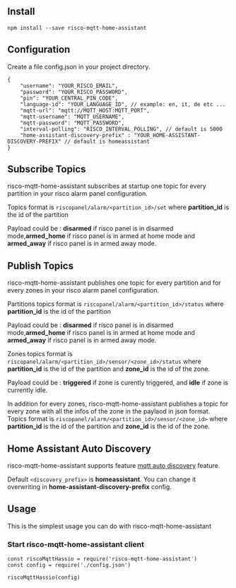 ## Install

```
npm install --save risco-mqtt-home-assistant
```

## Configuration

Create a file config.json in your project directory.

```
{
    "username": "YOUR_RISCO_EMAIL",
    "password": "YOUR_RISCO_PASSWORD",
    "pin": "YOUR_CENTRAL_PIN_CODE",
    "language-id": "YOUR_LANGUAGE_ID", // example: en, it, de etc ...
    "mqtt-url": "mqtt://MQTT_HOST:MQTT_PORT",
    "mqtt-username": "MQTT_USERNAME",
    "mqtt-password": "MQTT_PASSWORD",
    "interval-polling": "RISCO_INTERVAL_POLLING", // default is 5000
    "home-assistant-discovery-prefix" : "YOUR_HOME-ASSISTANT-DISCOVERY-PREFIX" // default is homeassistant
}

```

## Subscribe Topics

risco-mqtt-home-assistant subscribes at startup one topic for every partition in your risco alarm panel configuration.

Topics format is `riscopanel/alarm/<partition_id>/set` where **partition_id** is the id of the partition

Payload could be : **disarmed** if risco panel is in disarmed mode,**armed_home** if risco panel is in armed at home mode and **armed_away** if risco panel is in armed away mode.

## Publish Topics

risco-mqtt-home-assistant publishes one topic for every partition and for every zones in your risco alarm panel configuration.

Partitions topics format is `riscopanel/alarm/<partition_id>/status` where **partition_id** is the id of the partition

Payload could be : **disarmed** if risco panel is in disarmed mode,**armed_home** if risco panel is in armed at home mode and **armed_away** if risco panel is in armed away mode.

Zones topics format is `riscopanel/alarm/<partition_id>/sensor/<zone_id>/status` where **partition_id** is the id of the partition and **zone_id** is the id of the zone.

Payload could be : **triggered** if zone is curently triggered, and **idle** if zone is currently idle.

In addition for every zones, risco-mqtt-home-assistant publishes a topic for every zone with all the infos of the zone in the paylaod in json format. Topics format is `riscopanel/alarm/<partition_id>/sensor/<zone_id>` where **partition_id** is the id of the partition and **zone_id** is the id of the zone.

## Home Assistant Auto Discovery

risco-mqtt-home-assistant supports  feature [mqtt auto discovery](https://www.home-assistant.io/docs/mqtt/discovery/) feature.

Default `<discovery_prefix>` is **homeassistant**. You can change it overwriting in **home-assistant-discovery-prefix** config.

## Usage

This is the simplest usage you can do with risco-mqtt-home-assistant

### Start risco-mqtt-home-assistant client

```
const riscoMqttHassio = require('risco-mqtt-home-assistant')
const config = require('./config.json')

riscoMqttHassio(config)
```